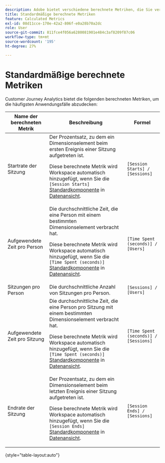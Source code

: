```yaml
---
description: Adobe bietet verschiedene berechnete Metriken, die Sie verwenden können. Auf dieser Seite werden diese Metriken und die vorgesehenen Verwendungszwecke aufgelistet.
title: Standardmäßige berechnete Metriken
feature: Calculated Metrics
exl-id: 08d11cce-170e-42a2-806f-e0a28b70a2dc
role: User
source-git-commit: 811fce4f056a6280081901e484c3af8209f87c06
workflow-type: tm+mt
source-wordcount: '195'
ht-degree: 27%

---
```


# Standardmäßige berechnete Metriken

Customer Journey Analytics bietet die folgenden berechneten Metriken, um die häufigsten Anwendungsfälle abzudecken:

| Name der berechneten Metrik | Beschreibung | Formel |
|---------|----------|---------|
| Startrate der Sitzung | Der Prozentsatz, zu dem ein Dimensionselement beim ersten Ereignis einer Sitzung aufgetreten ist.<p>Diese berechnete Metrik wird Workspace automatisch hinzugefügt, wenn Sie die `[Session Starts]` [Standardkomponente](/help/data-views/component-reference.md) in [Datenansicht](/help/data-views/create-dataview.md).</p> | `[Session Starts] / [Sessions]` |
| Aufgewendete Zeit pro Person   | Die durchschnittliche Zeit, die eine Person mit einem bestimmten Dimensionselement verbracht hat.<p>Diese berechnete Metrik wird Workspace automatisch hinzugefügt, wenn Sie die `[Time Spent (seconds)]` [Standardkomponente](/help/data-views/component-reference.md) in [Datenansicht](/help/data-views/create-dataview.md).</p> | `[Time Spent (seconds)] / [Users]` |
| Sitzungen pro Person | Die durchschnittliche Anzahl von Sitzungen pro Person. | `[Sessions] / [Users]` |
| Aufgewendete Zeit pro Sitzung | Die durchschnittliche Zeit, die eine Person pro Sitzung mit einem bestimmten Dimensionselement verbracht hat.<p>Diese berechnete Metrik wird Workspace automatisch hinzugefügt, wenn Sie die `[Time Spent (seconds)]` [Standardkomponente](/help/data-views/component-reference.md) in [Datenansicht](/help/data-views/create-dataview.md).</p> | `[Time Spent (seconds)] / [Sessions]` |
| Endrate der Sitzung | Der Prozentsatz, zu dem ein Dimensionselement beim letzten Ereignis einer Sitzung aufgetreten ist. <p>Diese berechnete Metrik wird Workspace automatisch hinzugefügt, wenn Sie die `[Session Ends]` [Standardkomponente](/help/data-views/component-reference.md) in [Datenansicht](/help/data-views/create-dataview.md).</p> | `[Session Ends] / [Sessions]` |

{style="table-layout:auto"}
